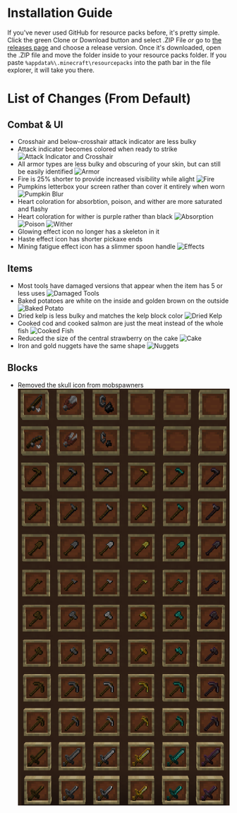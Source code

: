 # Installation Guide
If you've never used GitHub for resource packs before, it's pretty simple.
Click the green Clone or Download button and select .ZIP File *or* go to [the releases page](https://github.com/gmferise/mycellium-resource-pack/releases) and choose a release version.
Once it's downloaded, open the .ZIP file and move the folder inside to your resource packs folder. If you paste `%appdata%\.minecraft\resourcepacks` into the path bar in the file explorer, it will take you there.

# List of Changes (From Default)
## Combat & UI
- Crosshair and below-crosshair attack indicator are less bulky
- Attack indicator becomes colored when ready to strike
![Attack Indicator and Crosshair](https://github.com/gmferise/mycellium-resource-pack/blob/images/cap01.png?raw=true)
- All armor types are less bulky and obscuring of your skin, but can still be easily identified
![Armor](https://github.com/gmferise/mycellium-resource-pack/blob/images/cap02.png?raw=true)
- Fire is 25% shorter to provide increased visibility while alight
![Fire](https://github.com/gmferise/mycellium-resource-pack/blob/images/cap03.png?raw=true)
- Pumpkins letterbox your screen rather than cover it entirely when worn
![Pumpkin Blur](https://github.com/gmferise/mycellium-resource-pack/blob/images/cap04.png?raw=true)
- Heart coloration for absorbtion, poison, and wither are more saturated and flashy
- Heart coloration for wither is purple rather than black
![Absorption](https://github.com/gmferise/mycellium-resource-pack/blob/images/cap05.png?raw=true)
![Poison](https://github.com/gmferise/mycellium-resource-pack/blob/images/cap06.png?raw=true)
![Wither](https://github.com/gmferise/mycellium-resource-pack/blob/images/cap07.png?raw=true)
- Glowing effect icon no longer has a skeleton in it
- Haste effect icon has shorter pickaxe ends
- Mining fatigue effect icon has a slimmer spoon handle
![Effects](https://github.com/gmferise/mycellium-resource-pack/blob/images/cap08.png?raw=true)
## Items
- Most tools have damaged versions that appear when the item has 5 or less uses
![Damaged Tools](https://github.com/gmferise/mycellium-resource-pack/blob/images/cap15.png?raw=true)
- Baked potatoes are white on the inside and golden brown on the outside
![Baked Potato](https://github.com/gmferise/mycellium-resource-pack/blob/images/cap09.png?raw=true)
- Dried kelp is less bulky and matches the kelp block color
![Dried Kelp](https://github.com/gmferise/mycellium-resource-pack/blob/images/cap10.png?raw=true)
- Cooked cod and cooked salmon are just the meat instead of the whole fish
![Cooked Fish](https://github.com/gmferise/mycellium-resource-pack/blob/images/cap11.png?raw=true)
- Reduced the size of the central strawberry on the cake
![Cake](https://github.com/gmferise/mycellium-resource-pack/blob/images/cap12.png?raw=true)
- Iron and gold nuggets have the same shape
![Nuggets](https://github.com/gmferise/mycellium-resource-pack/blob/images/cap13.png?raw=true)
## Blocks
- Removed the skull icon from mobspawners
![Mobspawner](https://github.com/gmferise/mycellium-resource-pack/blob/images/cap14.png?raw=true)
